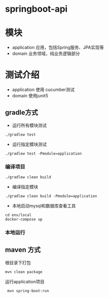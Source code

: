 # springboot-api

# 模块

- application 应用，包括Spring服务、JPA实现等
- domain 业务领域，纯业务逻辑部分

# 测试介绍

- application 使用 cucumber测试
- domain 使用junit5

## gradle方式

* 运行所有模块测试

```shell
./gradlew test
```

* 运行指定模块测试

```shell
./gradlew test -Pmodule=application
```

### 编译项目

```shell
./gradlew clean build
```

* 编译指定模块

```shell
./gradlew clean build -Pmodule=application
```

* 本地启动mysql和数据库查看工具

```shell
cd env/local
docker-compose up
```

### 本地运行

## maven 方式

根目录下打包

```shell
mvn clean package
```

运行application项目

```shell
 mvn spring-boot:run 
 ```
